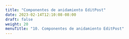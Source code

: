 ```yaml
---
title: "Componentes de anidamiento EditPost"
date: 2023-02-14T12:10:08-08:00
draft: false
weight: 20
menuTitle: "10. Componentes de anidamiento EditPost"
---
```


